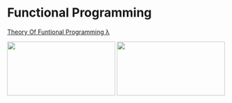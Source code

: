 # Functional Programming

[Theory Of Funtional Programming λ](https://docs.google.com/document/d/1Djagalnn12FwsS4AYfOD8SLtG-igVDbCOloVDBlaRe4/edit?usp=sharing)


<img src="https://pbs.twimg.com/media/EIMaKy6W4AEJwM6.jpg" width="250" height="125" />

<img src="https://i.morioh.com/210603/77e3616b.webp" width="250" height="125" />

